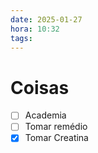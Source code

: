 ```yaml
---
date: 2025-01-27
hora: 10:32
tags:
---
```





# Coisas
- [ ] Academia
- [ ] Tomar remédio
- [x] Tomar Creatina
